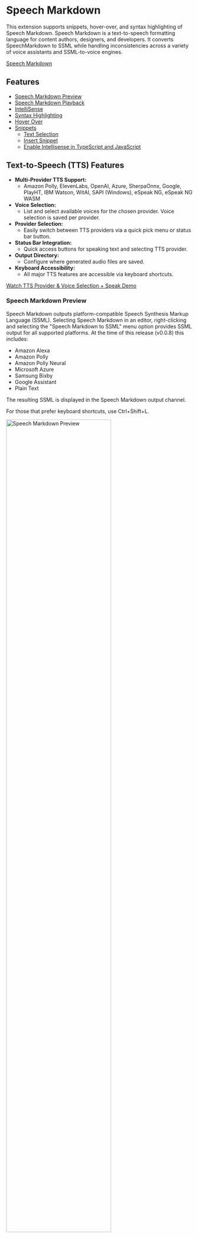 # Speech Markdown

This extension supports snippets, hover-over, and syntax highlighting of Speech Markdown. Speech Markdown is a text-to-speech formatting language for content authors, designers, and developers. It converts SpeechMarkdown to SSML while handling inconsistencies across a variety of voice assistants and SSML-to-voice engines.

[Speech Markdown](https://speechmarkdown.org)

## Features

- [Speech Markdown Preview](#speech-markdown-preview)
- [Speech Markdown Playback](#speech-markdown-playback)
- [IntelliSense](#intellisense)
- [Syntax Highlighting](#syntax-highlighting)
- [Hover Over](#hover-over)
- [Snippets](#snippets)
  - [Text Selection](#text-selection)
  - [Insert Snippet](#insert-snippet)
  - [Enable Intellisense in TypeScript and JavaScript](#enable-intellisense-in-typescript-and-javascript)

## Text-to-Speech (TTS) Features

- **Multi-Provider TTS Support:**
  - Amazon Polly, ElevenLabs, OpenAI, Azure, SherpaOnnx, Google, PlayHT, IBM Watson, WitAI, SAPI (Windows), eSpeak NG, eSpeak NG WASM
- **Voice Selection:**
  - List and select available voices for the chosen provider. Voice selection is saved per provider.
- **Provider Selection:**
  - Easily switch between TTS providers via a quick pick menu or status bar button.
- **Status Bar Integration:**
  - Quick access buttons for speaking text and selecting TTS provider.
- **Output Directory:**
  - Configure where generated audio files are saved.
- **Keyboard Accessibility:**
  - All major TTS features are accessible via keyboard shortcuts.

[Watch TTS Provider & Voice Selection + Speak Demo](TTS_speak%20provider.mp4)

### Speech Markdown Preview

Speech Markdown outputs platform-compatible Speech Synthesis Markup Language (SSML). Selecting Speech Markdown in an editor, right-clicking and selecting the "Speech Markdown to SSML" menu option provides SSML output for all supported platforms. At the time of this release (v0.0.8) this includes:

- Amazon Alexa
- Amazon Polly
- Amazon Polly Neural
- Microsoft Azure
- Samsung Bixby
- Google Assistant
- Plain Text

The resulting SSML is displayed in the Speech Markdown output channel.

For those that prefer keyboard shortcuts, use Ctrl+Shift+L.

<img src="https://raw.githubusercontent.com/speechmarkdown/speechmarkdown-vscode/master/images/markdownpref.gif" width="75%" alt="Speech Markdown Preview"/>

By default, the starting and ending speak tags are included in the output. This can be disabled in Settings -> Extensions -> SpeechMarkdown -> Include Speak Tags. Here are the current configuration options:

<img src="https://raw.githubusercontent.com/speechmarkdown/speechmarkdown-vscode/master/images/config01.png" width="75%" alt="Configuration"/>

### Speech Markdown Playback

Play SSML generated from Speech Markdown. Highlight and select Speech Markdown in the editor, right-click for a context menu and select either:

- Speak Selected SSML (Amazon Polly)
- Speak Selected SSML (Amazon Neural)

**New:**
- Use the status bar button or `Ctrl+Alt+P` to select a TTS provider.
- Use `Ctrl+Shift+L` to list and select voices for the current provider.
- Use `Ctrl+Shift+S` to speak selected text or the entire document with the chosen provider and voice.
- Output audio files are saved to a configurable directory (see Configuration section).

[Watch TTS Provider & Voice Selection + Speak Demo](TTS_speakprovidergif.gif)

This will invoke the Amazon Polly API and play the generated MP3 file from your system's default MP3 player. In order to authenticate, you need an AWS account and your credentials:

<img src="https://raw.githubusercontent.com/speechmarkdown/speechmarkdown-vscode/master/images/awsconfig.png" width="75%" alt="AWS Configuration"/>

### IntelliSense

As of version 0.0.6, IntelliSense is supported in strings. By default, Visual Studio Code does not support IntelliSense in strings. In order to enable it, please see section [Enable Intellisense in TypeScript and JavaScript](#enable-intellisense-in-typescript-and-javascript). 

<img src="https://raw.githubusercontent.com/speechmarkdown/speechmarkdown-vscode/master/images/intellisense01.gif" width="60%" alt="Syntax highlighting example"/>

Typing any of the following and using ctrl+space will trigger suggestions:

- #[
- (sometext)[
- [
- ; (when used within the brackets of the samples above)

### Syntax Highlighting

Syntax highlighting is supported in JSON, JavaScript, and TypeScript. Any Speech Markdown tags will be highligted within string literals.

<img src="https://raw.githubusercontent.com/speechmarkdown/speechmarkdown-vscode/master/images/syntaxhighlights.png" width="60%" alt="Syntax highlighting example"/>

Languages that support Speech Markdown syntax highlighting are:

- JavaScript
- TypeScript
- JSON
- YAML

### Hover Over

Hover over the mark up text for additional information.

<img src="https://raw.githubusercontent.com/speechmarkdown/speechmarkdown-vscode/master/images/hoverover.png" width="80%" alt="Hover over example"/>

### Snippets

All Speech Markdown snippets start with "smd." Here's a list of available snippets along with sample Speech Markdown it produces.

- smd address - Speaks the selected text as a street address.
```
I'm at (150th CT NE, Redmond, WA)[address].
```
- smd audio - Plays short, pre-recorded audio. Value in the tag should be a fully qualified URL to a publically accessible audio file.
```
!["https://intro.mp3"] Welcome back.
```
- smd bleep - 'Bleep' out the content.
```
You can't say (word)[bleep] on TV.
```
- smd break - A pause in speech. Valid values are none, x-weak, weak, medium, strong, x-strong.
```
A pause [break:"250ms"] then continue.
```
- smd break short - A pause in speech. Value is set in milliseconds or seconds.
```
A pause [250ms] then continue. A longer pause [1s] then continue.
```
- smd characters - Speaks a number or text as individual characters.
```
Countdown: (321)[characters]
The word is spelled: (park)[characters]
```
- smd date - Speak the text as a date. Valid date format values are mdy, dmy, ymd (not universally supported), ydm, md, dm, ym, my, y, m, d.
```
The date is (10-11-12)[date:"mdy"].     // October 11th, 2012
The date is (10-11-12)[date:"dmy"].     // November 10th, 2012
The date is (10-11-12)[date:"ymd"].     // Nov 12th, 2010
The date is (10-11-12)[date:"ydm"].     // December 11th, 2010
The date is (10-11)[date:"md"].         // October 11th
The date is (10-11)[date:"dm"].         // November 10th
The date is (10-11)[date:"ym"].         // November 2010
The date is (10-11)[date:"my"].         // October 2011
The date is (10)[date:"y"].             // 2010
The date is (10)[date:"m"].             // October
The date is (10)[date:"d"].             // 10th
```
- smd disappointed - Sets the spoken text to varying levels of disappointment. Valid disappointed modifiers are low, medium (default), high.
```
We can switch (from disappointed)[disappointed] to (really disappointed)[disappointed:"high"].
```
- smd emphasis - Add or remove emphasis from a word or phrase. Valid values are strong, moderate (default), reduced, none.
```
A (strong)[emphasis:"strong"] level
```
- smd excited - Sets the spoken text to varying levels of excitement. Valid values are strong, moderate (default), reduced, none.
```
We can switch (from excited)[excited] to (really excited)[excited:"high"].
```
- smd expletive - 'Bleep' out the content.
```
You said (word)[expletive] at school.
```
- smd fraction - Speaks the value as a fraction.
```
Add (2/3)[fraction] cup of milk.
Add (1+1/2)[fraction] cups of flour.
```
- smd interjection - Speaks the text in a more expressive voice.
```
(Wow)[interjection], I didn't see that coming.
```
- smd ipa - Provides a phonemic/phonetic pronunciation for the contained text using the International Phonetic Alphabet (IPA).
```
You say, (pecan)[ipa:"pɪˈkɑːn"].
```
- smd lang - Add a lang modifier. Valid values are en-US, en-AU, en-GB, en-IN, de-DE, es-ES, it-IT,j a-JP, fr-FR.
```
In Paris, they pronounce it (Paris)[lang:"fr-FR"].
```
- smd number - Speaks a number as a cardinal: one, twenty, twelve thousand three hundred forty five, etc. (same as cardinal)
```
One, two, (3)[number].
```
- smd ordinal - Speaks a number as an ordinal: first, second, third, etc.
```
The others came in 2nd and (3)[ordinal].
```
- smd phone - Speak the number/value as a 7-digit or 10-digit telephone number.
```
My number is NOT (8675309)[phone:"1"].
```
- smd pitch - Raise or lower the tone (pitch) of the speech. Valid values are x-low, low, medium (default), high, x-high.
```
I can speak with my normal pitch, (but also with a much higher pitch)[pitch:"x-high"].
```
- smd rate - Modify the rate of the speech. Valid values are x-slow, slow, medium (default), fast, x-fast.
```
When I wake up, (I speak quite slowly)[rate:"x-slow"].
```
- smd sub - Substitute one word or phrase with a different word or phrase. Often used to expand/clarify abbreviations.
```
My favorite chemical element is (Al)[sub:"aluminum"],
but Al prefers (Mg)["magnesium"].
```
- smd time - Add a time modifier. Valid values are hms12, hms24.
```
The time is (2:30pm)[time:"hms12"].
The time is (2:30pm)[time:"hms24"].
```
- smd unit - Speaks the value as a unit. Can be a number and unit or just a unit. (e.g. 10 foot, 10 ft, 10 mi, foot, ft, 6'3")
```
I would walk (500 mi)[unit]
```
- smd volume - Modify the volume of the speech. Valid volume modifiers are silent, x-soft, soft, medium, loud, x-loud. Default to medium if not specified.
```
Normal volume for the first sentence. (Louder volume for the second sentence)[volume:"x-loud"].
```
- smd voice - Apply voice modifier and use any Alexa voice. Valid values are Ivy,Joanna, Joey, Justin,Kendra, Kimberly, Matthew, Salli, Nicole, Russell, Amy, Brian, Emma, Aditi, Raveena, Hans, Marlene, Vicki, Conchita, Enrique, Carla, Giorgio, Mizuki, Takumi, Celine, Lea, and Mathieu.
```
Why do you keep switching voices (from one)[voice:"Brian"] (to the other)[voice:"Kendra"]?
```
- smd voice default - Sets the spoken text back to the normal voice for the plaform. Useful when switching to different voices.
```
#[defaults] Now back to normal speech.
```
- smd voice device - Apply voice modifier and switch back to the default device voice.
```
#[voice:'device'] Now back to normal speech.
```
- smd voice dj - Sets the spoken text similar to how a music/media announcer would speak them.
```
#[dj] Welcome back to the Morning Zoo!
```
- smd voice de-DE - Apply voice modifier and limit to de-DE Alexa voices. Valid values are Hans, Marlene, and Vicki.
```
(Wie geht's?)[voice:'Vicki';lang:'de-DE']
```
- smd voice en-AU - Apply voice modifier and limit to en-AU Alexa voices. Valid values are Nicole and Russell.
```
(Bob's gone walkabout)[voice:'Nicole';lang:'en-AU']
```
- smd voice en-ES - Apply voice modifier and limit to es-ES Alexa voices. Valid values are Conchita and Enrique.
```
(Ser pan comido)[voice:'Conchita';lang:'en-ES']
```
- smd voice en-GB - Apply voice modifier and limit to en-GB Alexa voices. Valid values are Amy, Brian, and Emma.
```
(Look on the bright side of life)[voice:'Brian';lang:'en-GB']
```
- smd voice en-IN - Apply voice modifier and limit to en-IN Alexa voices. Valid values are Aditi and Raveena.
```
(How are you?)[voice:'Aditi';lang:'en-IN']
```
- smd voice en-US - Apply voice modifier and limit to en-US Alexa voices. Valid values are Ivy, Joanna, Joey, Justin, Kendra, Kimberly, Matthew, and Salli.
```
(I don't sound like Alexa.)[voice:'Salli';lang:'en-US']
```
- smd voice fr-FR - Apply voice modifier and limit to fr-FR Alexa voices. Valid values are Celine, Lea, and Mathieu.
```
(Ça marche!)[voice:'Mathieu';lang:'fr-FR']
```
- smd voice it-IT - Apply voice modifier and limit to it-IT Alexa voices. Valid values are Carla and Giorgio.
```
(In bocca al lupo)[voice:'Carla';lang:'it-IT']
```
- smd voice ja-JP - Apply voice modifier and limit to ja-JP Alexa voices. Valid values are Mizuki and Takumi.
```
(海千山千)[voice:'Mizuki';lang:'ja-JP']
```
- smd voice newscaster - Sets the spoken text similar to how a news announcer would speak them.
```
#[newscaster] And now for today's top stories.
```
- smd whisper - Speak text in a whispered voice.
```
I want to tell you a secret. (I am not a real human.)[whisper]
```
There are two approaches to applying snippets.

#### Text Selection

1. Highlight the text.
2. Select F1
3. Locate the _Insert Snippets_ command
4. Locate the Speech Markdown snippet

<img src="https://raw.githubusercontent.com/speechmarkdown/speechmarkdown-vscode/master/images/snippetsample01.gif" width="80%" alt="Snippet text selection"/>

#### Insert Snippet

1. Position the cursor in the string literal where you want to insert a snippet.
2. Type "smd" and use _ctrl+space bar_
3. Select the snippet

<img src="https://raw.githubusercontent.com/speechmarkdown/speechmarkdown-vscode/master/images/snippetsample02.gif" width="65%" alt="Snippet text selection"/>

#### Enable Intellisense in TypeScript and JavaScript

By default Visual Studio Code does not provide IntelliSense handling in strings. For more information, please see:

[TS/JS Path Quick Suggestion IntelliSense Does Not Work Unless QuickSuggestions.strings is enabled #23962](https://github.com/microsoft/vscode/issues/23962)

**NOTE:** IntelliSense in strings is _not_ available in JSON or YAML. If you wish to use Intellisense in JSON files you can temporarily change the file extension to _js_.

If you wish to enabled IntelliSense in strings apply the following settings to your project folder.

1. Create a .vscode folder
2. Add the following settings to a new settings.json file:

```json
 "editor.quickSuggestions": {
    "other": true,
    "comments": false,
    "strings": true
  }
```

<img src="https://raw.githubusercontent.com/speechmarkdown/speechmarkdown-vscode/master/images/enableperproject.png" width="80%" alt="Intellisense Directions"/>

Once configured, IntelliSense works in JavaScript and TypeScript:

<img src="https://raw.githubusercontent.com/speechmarkdown/speechmarkdown-vscode/master/images/snippetsample02.gif" width="80%" alt="IntelliSense Sample Snippets"/>

## Commands & Hotkeys

| Command                                 | Description                                 | Default Hotkey      |
|------------------------------------------|---------------------------------------------|---------------------|
| `speechmarkdown.speakText`               | Speak selected text or entire document      | Ctrl+Shift+S        |
| `speechmarkdown.listVoices`              | List and select available voices            | Ctrl+Shift+L        |
| `speechmarkdown.selectTTSProvider`       | Select TTS provider                         | Ctrl+Alt+P          |
| `extension.speechmarkdownpreview`        | Convert Speech Markdown to SSML (selection) | *(Command Palette)* |
| `extension.speechmarkdownspeakpolly`     | Speak selected SSML (Amazon Polly)          | *(Command Palette)* |
| `extension.speechmarkdownspeakpollyneural`| Speak selected SSML (Amazon Neural)         | *(Command Palette)* |

> **Tip:** All commands are available from the Command Palette (`Ctrl+Shift+P`).

## Configuration

Set these in your VS Code settings (`settings.json` or via the Settings UI):

- **Provider Credentials & Options**
  - `speechmarkdown.ttsProvider`: Select the default TTS provider.
  - `speechmarkdown.aws.accessKeyId`, `speechmarkdown.aws.secretAccessKey`, `speechmarkdown.aws.region`, `speechmarkdown.aws.voice`
  - `speechmarkdown.elevenLabs.apiKey`, `speechmarkdown.elevenLabs.voiceId`
  - `speechmarkdown.openai.apiKey`, `speechmarkdown.openai.voice`, `speechmarkdown.openai.model`
  - `speechmarkdown.azure.subscriptionKey`, `speechmarkdown.azure.region`, `speechmarkdown.azure.voice`
  - `speechmarkdown.google.keyFilePath`, `speechmarkdown.google.voice`
  - `speechmarkdown.playht.apiKey`, `speechmarkdown.playht.userId`, `speechmarkdown.playht.voice`
  - `speechmarkdown.watson.apiKey`, `speechmarkdown.watson.region`, `speechmarkdown.watson.instanceId`, `speechmarkdown.watson.voice`
  - `speechmarkdown.witai.token`, `speechmarkdown.witai.voice`
  - `speechmarkdown.sapi.voice`
  - `speechmarkdown.espeak.voice`
  - `speechmarkdown.espeakWasm.voice`
  - `speechmarkdown.sherpa.modelPath`, `speechmarkdown.sherpa.token`, `speechmarkdown.sherpa.voice`

- **Output**
  - `speechmarkdown.outputDir`: Directory to save generated audio files.

![Output Directory Setting](ttsouput.png)

## Accessibility

- All major commands are accessible via keyboard shortcuts.
- Status bar buttons are screen reader friendly.
- Quick pick menus for provider and voice selection.


